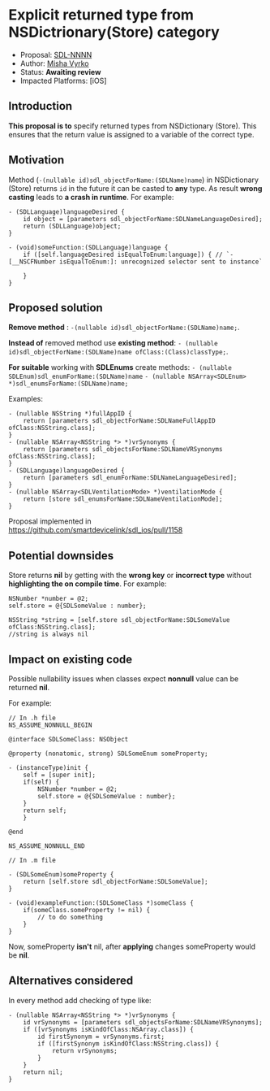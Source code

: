 # Explicit returned type from NSDictrionary(Store) category

* Proposal: [SDL-NNNN](NNNN-ios-check-type.md)
* Author: [Misha Vyrko](https://github.com/mvyrko)
* Status: **Awaiting review**
* Impacted Platforms: [iOS]

## Introduction

**This proposal is to** specify returned types from NSDictionary (Store).
This ensures that the return value is assigned to a variable of the correct type. 

## Motivation

Method (`-(nullable id)sdl_objectForName:(SDLName)name`) in NSDictionary (Store) returns `id` in the future it can be casted to **any** type.
As result **wrong casting** leads to **a crash in runtime**.
For example:
````
- (SDLLanguage)languageDesired {
    id object = [parameters sdl_objectForName:SDLNameLanguageDesired];
    return (SDLLanguage)object;
} 

- (void)someFunction:(SDLLanguage)language {
    if ([self.languageDesired isEqualToEnum:language]) { // `-[__NSCFNumber isEqualToEnum:]: unrecognized selector sent to instance`
        
    }
}
````

## Proposed solution

**Remove method** :
`-(nullable id)sdl_objectForName:(SDLName)name;`. 

**Instead of** removed method use **existing method**:
`- (nullable id)sdl_objectForName:(SDLName)name ofClass:(Class)classType;`.

**For suitable** working with **SDLEnums** create methods:
`- (nullable SDLEnum)sdl_enumForName:(SDLName)name`
`- (nullable NSArray<SDLEnum> *)sdl_enumsForName:(SDLName)name;`

Examples:
~~~~
- (nullable NSString *)fullAppID {
    return [parameters sdl_objectForName:SDLNameFullAppID ofClass:NSString.class];
}
- (nullable NSArray<NSString *> *)vrSynonyms {
    return [parameters sdl_objectsForName:SDLNameVRSynonyms ofClass:NSString.class];
}
- (SDLLanguage)languageDesired {
    return [parameters sdl_enumForName:SDLNameLanguageDesired];
}
- (nullable NSArray<SDLVentilationMode> *)ventilationMode {
    return [store sdl_enumsForName:SDLNameVentilationMode];
}
~~~~

Proposal implemented in https://github.com/smartdevicelink/sdl_ios/pull/1158

## Potential downsides

Store returns **nil** by getting with the **wrong key** or **incorrect type** without **highlighting **the** on compile time**.
For example: 
````
NSNumber *number = @2;
self.store = @{SDLSomeValue : number};

NSString *string = [self.store sdl_objectForName:SDLSomeValue ofClass:NSString.class]; 
//string is always nil
````

## Impact on existing code

Possible nullability issues when classes expect **nonnull** value can be returned **nil**.

For example:
```
// In .h file
NS_ASSUME_NONNULL_BEGIN

@interface SDLSomeClass: NSObject

@property (nonatomic, strong) SDLSomeEnum someProperty;

- (instanceType)init {
    self = [super init];
    if(self) {
        NSNumber *number = @2;
        self.store = @{SDLSomeValue : number};
    }
    return self;
    }

@end

NS_ASSUME_NONNULL_END

// In .m file

- (SDLSomeEnum)someProperty {
    return [self.store sdl_objectForName:SDLSomeValue];
}

- (void)exampleFunction:(SDLSomeClass *)someClass {
    if(someClass.someProperty != nil) {
        // to do something
    }
}
```
Now, someProperty **isn't** nil, after **applying** changes someProperty would be **nil**.

## Alternatives considered

In every method add checking of type like:
~~~~
- (nullable NSArray<NSString *> *)vrSynonyms {
    id vrSynonyms = [parameters sdl_objectsForName:SDLNameVRSynonyms];
    if ([vrSynonyms isKindOfClass:NSArray.class]) {
        id firstSynonym = vrSynonyms.first;
        if ([firstSynonym isKindOfClass:NSString.class]) {
            return vrSynonyms;
        }
    }
    return nil;
}
~~~~

